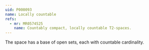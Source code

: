 ```yaml
---
uid: P000093
name: Locally countable
refs:
  - mr: MR0574525
    name: Countably compact, locally countable T2-spaces.
---
```

The space has a base of open sets, each with countable cardinality.

